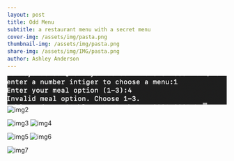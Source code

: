 ```yaml
---
layout: post
title: Odd Menu
subtitle: a restaurant menu with a secret menu
cover-img: /assets/img/pasta.png
thumbnail-img: /assets/img/pasta.png
share-img: /assets/img/IMG/pasta.png
author: Ashley Anderson
---
```


![invalid](/assets/img/InvalidMeal.png) ![img2](/assets/img/img2.png)

![img3](/assets/img/img3.png) ![img4](/assets/img/img4.png)

![img5](/assets/img/img5.png) ![img6](/assets/img/img6.png)

![img7](/assets/img/img7.png)
